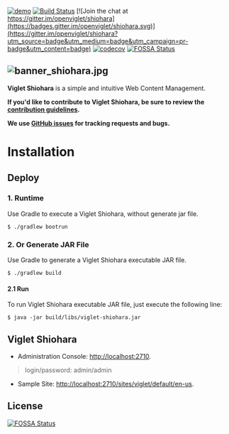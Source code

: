[![demo](https://img.shields.io/badge/demo-try%20online-FF874B.svg)](https://demo.shiohara.org) [![Build Status](https://travis-ci.org/openviglet/shiohara.svg?branch=master)](https://travis-ci.org/openviglet/shiohara) [![Join the chat at https://gitter.im/openviglet/shiohara](https://badges.gitter.im/openviglet/shiohara.svg)](https://gitter.im/openviglet/shiohara?utm_source=badge&utm_medium=badge&utm_campaign=pr-badge&utm_content=badge) [![codecov](https://codecov.io/gh/openviglet/shiohara/branch/master/graph/badge.svg)](https://codecov.io/gh/openviglet/shiohara)
[![FOSSA Status](https://app.fossa.io/api/projects/git%2Bgithub.com%2Fopenviglet%2Fshiohara.svg?type=shield)](https://app.fossa.io/projects/git%2Bgithub.com%2Fopenviglet%2Fshiohara?ref=badge_shield)


![banner_shiohara.jpg](https://openviglet.github.io/shiohara/img/banner_shiohara.jpg)
------
**Viglet Shiohara** is a simple and intuitive Web Content Management.

**If you'd like to contribute to Viglet Shiohara, be sure to review the [contribution
guidelines](CONTRIBUTING.md).**

**We use [GitHub issues](https://github.com/openviglet/shiohara/issues) for tracking requests and bugs.**

# Installation

## Deploy 

### 1. Runtime

Use Gradle to execute a Viglet Shiohara, without generate jar file.

```shell
$ ./gradlew bootrun
```


### 2. Or Generate JAR File

Use Gradle to generate a Viglet Shiohara executable JAR file.

```shell
$ ./gradlew build
```

#### 2.1 Run

To run Viglet Shiohara executable JAR file, just execute the following line:

```shell
$ java -jar build/libs/viglet-shiohara.jar
```

## Viglet Shiohara
* Administration Console: [http://localhost:2710](http://localhost:2710).

> login/password: admin/admin

* Sample Site: [http://localhost:2710/sites/viglet/default/en-us](http://localhost:2710/sites/viglet/default/en-us).


## License
[![FOSSA Status](https://app.fossa.io/api/projects/git%2Bgithub.com%2Fopenviglet%2Fshiohara.svg?type=large)](https://app.fossa.io/projects/git%2Bgithub.com%2Fopenviglet%2Fshiohara?ref=badge_large)